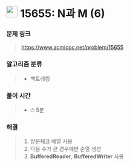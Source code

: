 # <img src="https://static.solved.ac/tier_small/8.svg" width=30> 15655: N과 M (6)

### 문제 링크

> https://www.acmicpc.net/problem/15655

### 알고리즘 분류
>- 백트래킹

### 풀이 시간

> - ⏱ 5분

### 해결

> 1. 방문체크 배열 사용
> 2. 다음 수가 큰 경우에만 순열 생성
> 3. **BufferedReader**, **BufferedWriter** 사용